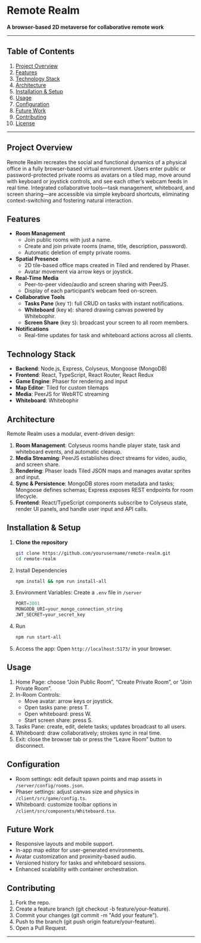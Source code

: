 # Remote Realm

**A browser-based 2D metaverse for collaborative remote work**

---

## Table of Contents
1. [Project Overview](#project-overview)
2. [Features](#features)
3. [Technology Stack](#technology-stack)
4. [Architecture](#architecture)
5. [Installation & Setup](#installation--setup)
6. [Usage](#usage)
7. [Configuration](#configuration)
8. [Future Work](#future-work)
9. [Contributing](#contributing)
10. [License](#license)

---

## Project Overview
Remote Realm recreates the social and functional dynamics of a physical office in a fully browser-based virtual environment. Users enter public or password-protected private rooms as avatars on a tiled map, move around with keyboard or joystick controls, and see each other’s webcam feeds in real time. Integrated collaborative tools—task management, whiteboard, and screen sharing—are accessible via simple keyboard shortcuts, eliminating context-switching and fostering natural interaction.

## Features
- **Room Management**
  - Join public rooms with just a name.
  - Create and join private rooms (name, title, description, password).
  - Automatic deletion of empty private rooms.
- **Spatial Presence**
  - 2D tile-based office maps created in Tiled and rendered by Phaser.
  - Avatar movement via arrow keys or joystick.
- **Real-Time Media**
  - Peer-to-peer video/audio and screen sharing with PeerJS.
  - Display of each participant’s webcam feed on-screen.
- **Collaborative Tools**
  - **Tasks Pane** (key `T`): full CRUD on tasks with instant notifications.
  - **Whiteboard** (key `W`): shared drawing canvas powered by Whitebophir.
  - **Screen Share** (key `S`): broadcast your screen to all room members.
- **Notifications**
  - Real-time updates for task and whiteboard actions across all clients.

## Technology Stack
- **Backend**: Node.js, Express, Colyseus, Mongoose (MongoDB)
- **Frontend**: React, TypeScript, React Router, React Redux
- **Game Engine**: Phaser for rendering and input
- **Map Editor**: Tiled for custom tilemaps
- **Media**: PeerJS for WebRTC streaming
- **Whiteboard**: Whitebophir

## Architecture
Remote Realm uses a modular, event-driven design:
1. **Room Management**: Colyseus rooms handle player state, task and whiteboard events, and automatic cleanup.
2. **Media Streaming**: PeerJS establishes direct streams for video, audio, and screen share.
3. **Rendering**: Phaser loads Tiled JSON maps and manages avatar sprites and input.
4. **Sync & Persistence**: MongoDB stores room metadata and tasks; Mongoose defines schemas; Express exposes REST endpoints for room lifecycle.
5. **Frontend**: React/TypeScript components subscribe to Colyseus state, render UI panels, and handle user input and API calls.

## Installation & Setup
1. **Clone the repository**
   ```bash
   git clone https://github.com/yourusername/remote-realm.git
   cd remote-realm
   ```

2. Install Dependencies
    ```bash
    npm install && npm run install-all
    ```

3. Environment Variables:
    Create a ```.env``` file in ```/server```
    ```javascript
    PORT=3001
    MONGODB_URI=your_mongo_connection_string
    JWT_SECRET=your_secret_key
    ```

4. Run
    ```bash
    npm run start-all
    ```

5. Access the app: Open ```http://localhost:5173/``` in your browser.


## Usage
1. Home Page: choose “Join Public Room”, “Create Private Room”, or “Join Private Room”.
2. In-Room Controls:
    - Move avatar: arrow keys or joystick.
    - Open tasks pane: press T.
    - Open whiteboard: press W.
    - Start screen share: press S.
3. Tasks Pane: create, edit, delete tasks; updates broadcast to all users.
4. Whiteboard: draw collaboratively; strokes sync in real time.
5. Exit: close the browser tab or press the “Leave Room” button to disconnect.

## Configuration
- Room settings: edit default spawn points and map assets in ```/server/config/rooms.json```.
- Phaser settings: adjust canvas size and physics in ```/client/src/game/config.ts```.
- Whiteboard: customize toolbar options in ```/client/src/components/Whiteboard.tsx```.

## Future Work
- Responsive layouts and mobile support.
- In-app map editor for user-generated environments.
- Avatar customization and proximity-based audio.
- Versioned history for tasks and whiteboard sessions.
- Enhanced scalability with container orchestration.

## Contributing
1. Fork the repo.
2. Create a feature branch (git checkout -b feature/your-feature).
3. Commit your changes (git commit -m "Add your feature").
4. Push to the branch (git push origin feature/your-feature).
5. Open a Pull Request.
---